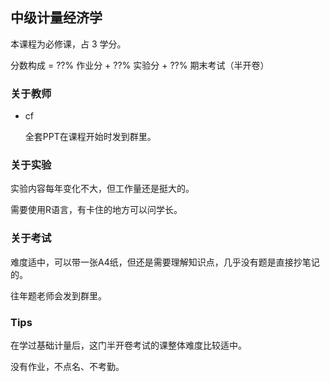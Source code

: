 ## 中级计量经济学

本课程为必修课，占 3 学分。

分数构成 = ??% 作业分 + ??% 实验分 + ??% 期末考试（半开卷）

### 关于教师

- cf

	全套PPT在课程开始时发到群里。

### 关于实验

实验内容每年变化不大，但工作量还是挺大的。

需要使用R语言，有卡住的地方可以问学长。

### 关于考试

难度适中，可以带一张A4纸，但还是需要理解知识点，几乎没有题是直接抄笔记的。

往年题老师会发到群里。

### Tips

在学过基础计量后，这门半开卷考试的课整体难度比较适中。

没有作业，不点名、不考勤。


